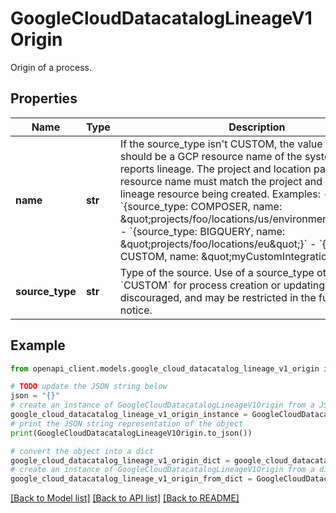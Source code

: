 # GoogleCloudDatacatalogLineageV1Origin

Origin of a process.

## Properties

Name | Type | Description | Notes
------------ | ------------- | ------------- | -------------
**name** | **str** | If the source_type isn&#39;t CUSTOM, the value of this field should be a GCP resource name of the system, which reports lineage. The project and location parts of the resource name must match the project and location of the lineage resource being created. Examples: - &#x60;{source_type: COMPOSER, name: \&quot;projects/foo/locations/us/environments/bar\&quot;}&#x60; - &#x60;{source_type: BIGQUERY, name: \&quot;projects/foo/locations/eu\&quot;}&#x60; - &#x60;{source_type: CUSTOM, name: \&quot;myCustomIntegration\&quot;}&#x60; | [optional] 
**source_type** | **str** | Type of the source. Use of a source_type other than &#x60;CUSTOM&#x60; for process creation or updating is highly discouraged, and may be restricted in the future without notice. | [optional] 

## Example

```python
from openapi_client.models.google_cloud_datacatalog_lineage_v1_origin import GoogleCloudDatacatalogLineageV1Origin

# TODO update the JSON string below
json = "{}"
# create an instance of GoogleCloudDatacatalogLineageV1Origin from a JSON string
google_cloud_datacatalog_lineage_v1_origin_instance = GoogleCloudDatacatalogLineageV1Origin.from_json(json)
# print the JSON string representation of the object
print(GoogleCloudDatacatalogLineageV1Origin.to_json())

# convert the object into a dict
google_cloud_datacatalog_lineage_v1_origin_dict = google_cloud_datacatalog_lineage_v1_origin_instance.to_dict()
# create an instance of GoogleCloudDatacatalogLineageV1Origin from a dict
google_cloud_datacatalog_lineage_v1_origin_from_dict = GoogleCloudDatacatalogLineageV1Origin.from_dict(google_cloud_datacatalog_lineage_v1_origin_dict)
```
[[Back to Model list]](../README.md#documentation-for-models) [[Back to API list]](../README.md#documentation-for-api-endpoints) [[Back to README]](../README.md)


